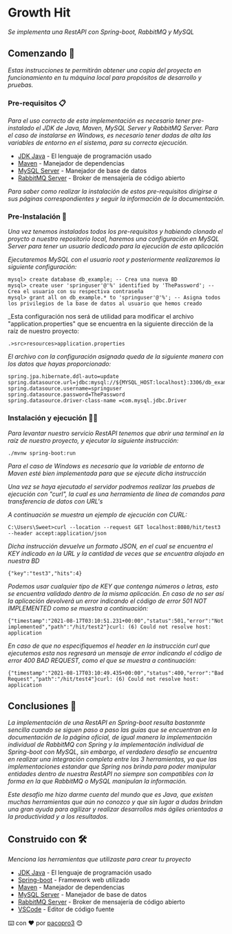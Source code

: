 # Growth Hit

_Se implementa una RestAPI con Spring-boot, RabbitMQ y MySQL_

## Comenzando 🚀

_Estas instrucciones te permitirán obtener una copia del proyecto en funcionamiento en tu máquina local para propósitos de desarrollo y pruebas._

### Pre-requisitos 📋

_Para el uso correcto de esta implementación es necesario tener pre-instalado el JDK de Java, Maven, MySQL Server y RabbitMQ Server._
_Para el caso de instalarse en Windows, es necesario tener dadas de alta las variables de entorno en el sistema, para su correcta ejecución._

* [JDK Java](https://www.oracle.com/mx/java/technologies/javase-downloads.html) - El lenguaje de programación usado
* [Maven](https://maven.apache.org/) - Manejador de dependencias
* [MySQL Server](https://dev.mysql.com/downloads/) - Manejador de base de datos
* [RabbitMQ Server](https://www.rabbitmq.com/) - Broker de mensajería de código abierto

_Para saber como realizar la instalación de estos pre-requisitos dirigirse a sus páginas correspondientes y seguir la información de la documentación._

### Pre-Instalación 🔧

_Una vez tenemos instalados todos los pre-requisitos y habiendo clonado el proycto a nuestro repositorio local, haremos una configuración en MySQL Server para tener un usuario dedicado para la ejecución de esta aplicación_

_Ejecutaremos MySQL con el usuario root y posteriormente realizaremos la siguiente configuración:_

```
mysql> create database db_example; -- Crea una nueva BD
mysql> create user 'springuser'@'%' identified by 'ThePassword'; -- Crea el usuario con su respectiva contraseña
mysql> grant all on db_example.* to 'springuser'@'%'; -- Asigna todos los privilegios de la base de datos al usuario que hemos creado
```

_Esta configuración nos será de utilidad para modificar el archivo "application.properties" que se encuentra en la siguiente dirección de la raíz de nuestro proyecto:

```
.>src>resources>application.properties
```

_El archivo con la configuración asignada queda de la siguiente manera con los datos que hayas proporcionado:_
```
spring.jpa.hibernate.ddl-auto=update
spring.datasource.url=jdbc:mysql://${MYSQL_HOST:localhost}:3306/db_example
spring.datasource.username=springuser
spring.datasource.password=ThePassword
spring.datasource.driver-class-name =com.mysql.jdbc.Driver
```

### Instalación y ejecución 🔧🔧

_Para levantar nuestro servicio RestAPI tenemos que abrir una terminal en la raíz de nuestro proyecto, y ejecutar la siguiente instrucción:_
```
./mvnw spring-boot:run
```

_Para el caso de Windows es necesario que la variable de entorno de Maven esté bien implementada para que se ejecute dicha instrucción_

_Una vez se haya ejecutado el servidor podremos realizar las pruebas de ejecución con "curl", la cual es una herramienta de línea de comandos para transferencia de datos con URL's_

_A continuación se muestra un ejemplo de ejecución con CURL:_
```
C:\Users\Sweet>curl --location --request GET localhost:8080/hit/test3 --header accept:application/json
```

_Dicha instrucción devuelve un formato JSON, en el cual se encuentra el KEY indicado en la URL y la cantidad de veces que se encuentra alojado en nuestra BD_
```
{"key":"test3","hits":4}
```
_Podemos usar cualquier tipo de KEY que contenga números o letras, esto se encuentra validado dentro de la misma aplicación. En caso de no ser así la aplicación devolverá un error  indicando el código de error 501 NOT IMPLEMENTED como se muestra a continuación:_
```
{"timestamp":"2021-08-17T03:10:51.231+00:00","status":501,"error":"Not implemented","path":"/hit/test2"}curl: (6) Could not resolve host: application
```

_En caso de que no especifiquemos el header en la instrucción curl que ejecutemos esta nos regresará un mensaje de error indicando el código de error 400 BAD REQUEST, como el que se muestra a continuación:_
```
{"timestamp":"2021-08-17T03:10:49.435+00:00","status":400,"error":"Bad Request","path":"/hit/test4"}curl: (6) Could not resolve host: application
```

## Conclusiones 💬

_La implementación de una RestAPI en Spring-boot resulta bastanmte sencilla cuando se siguen paso a paso las guías que se encuentran en la documentación de la página oficial, de igual manera la implementación individual de RabbitMQ con Spring y la implementación individual de Spring-boot con MySQL, sin embargo, el verdadero desafío se encuentra en realizar una integración completa entre las 3 herramientas, ya que las implementaciones estandar que Spring nos brinda para poder manipular entidades dentro de nuestra RestAPI no siempre son compatibles con la forma en la que RabbitMQ o MySQL manipulan la información._

_Este desafío me hizo darme cuenta del mundo que es Java, que existen muchas herramientas que aún no conozco y que sin lugar a dudas brindan una gran ayuda para agilizar y realizar desarrollos más ágiles orientados a la productividad y a los resultados._


## Construido con 🛠️

_Menciona las herramientas que utilizaste para crear tu proyecto_

* [JDK Java](https://www.oracle.com/mx/java/technologies/javase-downloads.html) - El lenguaje de programación usado
* [Spring-boot](https://spring.io/projects/spring-boot) - Framework web utilizado
* [Maven](https://maven.apache.org/) - Manejador de dependencias
* [MySQL Server](https://dev.mysql.com/downloads/) - Manejador de base de datos
* [RabbitMQ Server](https://www.rabbitmq.com/) - Broker de mensajería de código abierto
* [VSCode](https://code.visualstudio.com/) - Editor de código fuente


⌨️ con ❤️ por [pacopro3](https://github.com/pacopro3) 😊

